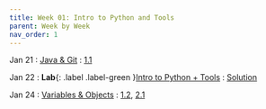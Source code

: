 ```yaml
---
title: Week 01: Intro to Python and Tools
parent: Week by Week
nav_order: 1
---
```


Jan 21
: [Java & Git](#)
  : [1.1](#)

Jan 22
: **Lab**{: .label .label-green }[Intro to Python + Tools](#)
  : [Solution](#)

Jan 24
: [Variables & Objects](#)
  : [1.2](#), [2.1](#)

<!--
Oct 1
: **Lab**{: .label .label-purple } [Intro to Java](#)

Oct 2
: [Tracing, IntLists, & Recursion](#)
  : [2.1](#)
: **HW 1 due**{: .label .label-red }
-->